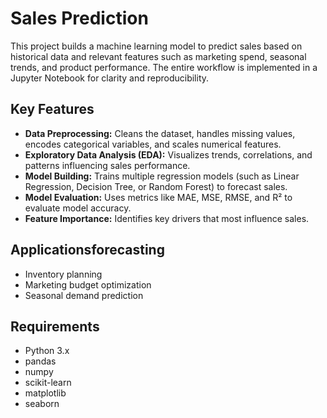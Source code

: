  # Sales Prediction

This project builds a machine learning model to predict sales based on historical data and relevant features such as marketing spend, seasonal trends, and product performance. The entire workflow is implemented in a Jupyter Notebook for clarity and reproducibility.

## Key Features
- **Data Preprocessing:** Cleans the dataset, handles missing values, encodes categorical variables, and scales numerical features.
- **Exploratory Data Analysis (EDA):** Visualizes trends, correlations, and patterns influencing sales performance.
- **Model Building:** Trains multiple regression models (such as Linear Regression, Decision Tree, or Random Forest) to forecast sales.
- **Model Evaluation:** Uses metrics like MAE, MSE, RMSE, and R² to evaluate model accuracy.
- **Feature Importance:** Identifies key drivers that most influence sales.

## Applicationsforecasting
- Inventory planning
- Marketing budget optimization
- Seasonal demand prediction

## Requirements
- Python 3.x
- pandas
- numpy
- scikit-learn
- matplotlib
- seaborn
